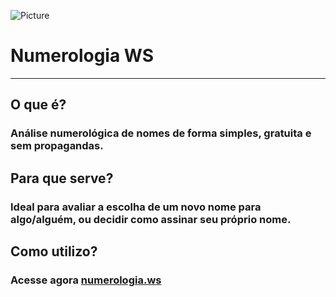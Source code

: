 ![Picture](http://cdn.numerologia.ws/static/img/png/logo128.png) 

Numerologia WS
==========
- - -

O que é?
----------

### Análise numerológica de nomes de forma simples, gratuita e sem propagandas. 


Para que serve?
----------

### Ideal para avaliar a escolha de um novo nome para algo/alguém, ou decidir como assinar seu próprio nome. 

Como utilizo?
----------

### Acesse agora [numerologia.ws](http://numerologia.ws)